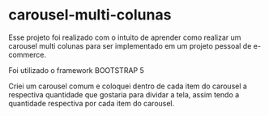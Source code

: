 # carousel-multi-colunas


Esse projeto foi realizado com o intuito de aprender como realizar um carousel multi colunas para ser implementado em um projeto pessoal de e-commerce.

Foi utilizado o framework BOOTSTRAP 5

Criei um carousel comum e coloquei dentro de cada item do carousel a respectiva quantidade que gostaria para dividar a tela, assim tendo a quantidade respectiva por cada item do carousel.
